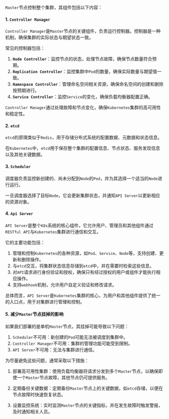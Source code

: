 `Master`节点控制整个集群，其组件包括以下内容：

#### 1. `Controller Manager`

`Controller Manager`是`Master`节点的关键组件，负责运行控制器。控制器是一种机制，确保集群的实际状态与期望状态一致。

常见的控制器包括：

1. **`Node Controller`**：监控节点的状态，处理节点故障，确保节点数量符合预期。
2. **`Replication Controller`**：监控集群中`Pod`的数量，确保实际数量与期望值一致。
3. **`Namespace Controller`**：管理命名空间相关资源，确保命名空间的创建和删除按预期进行。
4. **`Service Controller`**：监控`Service`的变化，确保负载均衡器配置正确。

`Controller Manager`通过处理故障和节点变化，确保`Kubernetes`集群的高可用性和稳定性。

#### 2. `etcd`

`etcd`的原理类似于`Redis`，用于存储分布式系统的配置数据、元数据和状态信息。

在`Kubernetes`中，`etcd`用于保存整个集群的配置信息、节点状态、服务发现信息以及其他关键数据。

#### 3. `Scheduler`

调度器负责监控新创建的、尚未分配到`Node`的`Pod`，并为其选择一个适当的`Node`进行运行。

一旦调度器选择了目标`Node`，它会更新集群状态，并通知`API Server`以更新相应的资源对象。

#### 4. `Api Server`

`API Server`是整个`K8s`系统的核心组件，它允许用户、管理员和其他组件通过`RESTful API`与`Kubernetes`集群进行通信和交互。

它的主要功能包括：	

1. 管理和控制`Kubernetes`的各种资源，如`Pod`、`Service`、`Node`等，支持创建、更新和删除操作。
2. 与`etcd`交互，将集群状态信息存储到`etcd`中，并在需要时检索这些信息。
3. 对`API`请求进行身份验证和授权，确保只有经过授权的用户或组件才能执行相应操作。
4. 支持`webhook`机制，允许用户自定义验证和修改请求。

总体而言，`API Server`是`Kubernetes`集群的核心，为用户和其他组件提供了统一的入口点，用于对集群进行管理和控制。

#### 5. 减少`Master`节点挂掉的影响

如果我们部署的是单机`Master`节点，其挂掉可能导致以下问题：

1. `Scheduler`不可用：新创建的`Pod`可能无法被调度到集群中。
2. `Controller Manager`不可用：集群的管理功能可能受到限制。
3. `API Server`不可用：无法与集群进行通信。

为尽量避免这些问题，通常采取以下措施：

1. 部署高可用性集群：使用负载均衡器将请求分发到多个`Master`节点，以确保即使一个`Master`节点故障，其他节点仍可提供服务。

2. 定期备份关键数据：定期备份`Master`节点上的关键数据，如`etcd`存储，以便在节点故障时快速恢复状态。

3. 设置监控系统：实时监测`Master`节点的关键指标，并在发生故障时触发警报，及时通知相关人员。